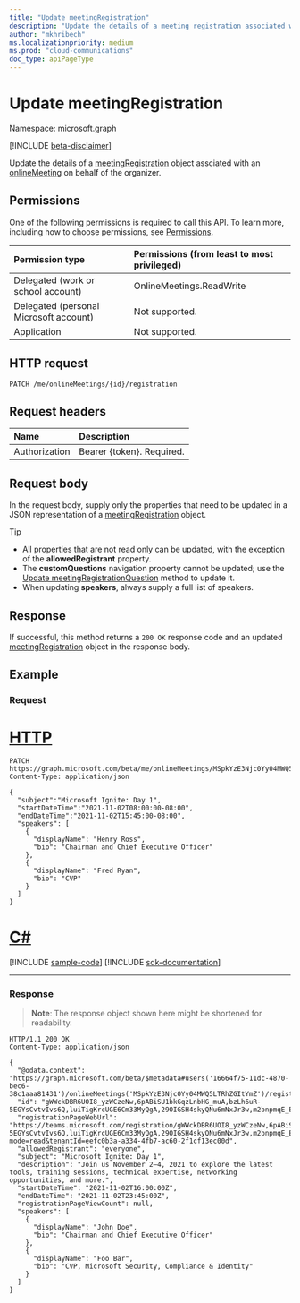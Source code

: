 ```yaml
---
title: "Update meetingRegistration"
description: "Update the details of a meeting registration associated with an online meeting."
author: "mkhribech"
ms.localizationpriority: medium
ms.prod: "cloud-communications"
doc_type: apiPageType
---
```


# Update meetingRegistration

Namespace: microsoft.graph

[!INCLUDE [beta-disclaimer](../../includes/beta-disclaimer.md)]

Update the details of a [meetingRegistration](../resources/meetingregistration.md) object assciated with an [onlineMeeting](../resources/onlinemeeting.md) on behalf of the organizer.

## Permissions

One of the following permissions is required to call this API. To learn more, including how to choose permissions, see [Permissions](/graph/permissions-reference).

| Permission type | Permissions (from least to most privileged) |
|:----------------|:--------------------------------------------|
| Delegated (work or school account) | OnlineMeetings.ReadWrite |
| Delegated (personal Microsoft account) | Not supported. |
| Application | Not supported. |

## HTTP request
<!-- { "blockType": "ignored" } -->
```http
PATCH /me/onlineMeetings/{id}/registration
```

## Request headers

| Name            | Description               |
| :-------------- | :------------------------ |
| Authorization   | Bearer {token}. Required. |

## Request body

In the request body, supply only the properties that need to be updated in a JSON representation of a [meetingRegistration](../resources/meetingregistration.md) object.

> [!TIP]
>
>- All properties that are not read only can be updated, with the exception of the **allowedRegistrant** property.
>- The **customQuestions** navigation property cannot be updated; use the [Update meetingRegistrationQuestion](meetingregistrationquestion-update.md) method to update it.
>- When updating **speakers**, always supply a full list of speakers.

## Response

If successful, this method returns a `200 OK` response code and an updated [meetingRegistration](../resources/meetingregistration.md) object in the response body.

## Example

### Request


# [HTTP](#tab/http)
<!-- {
  "blockType": "request",
  "name": "update-registration"
}-->

```http
PATCH https://graph.microsoft.com/beta/me/onlineMeetings/MSpkYzE3Njc0Yy04MWQ5LTRhZGItYmZ/registration
Content-Type: application/json

{
  "subject":"Microsoft Ignite: Day 1",
  "startDateTime":"2021-11-02T08:00:00-08:00",
  "endDateTime":"2021-11-02T15:45:00-08:00",
  "speakers": [
    {
      "displayName": "Henry Ross",
      "bio": "Chairman and Chief Executive Officer"
    },
    {
      "displayName": "Fred Ryan",
      "bio": "CVP"
    }
  ]
}
```

# [C#](#tab/csharp)
[!INCLUDE [sample-code](../includes/snippets/csharp/update-registration-csharp-snippets.md)]
[!INCLUDE [sdk-documentation](../includes/snippets/snippets-sdk-documentation-link.md)]

---


### Response

> **Note**: The response object shown here might be shortened for readability.

<!-- {
  "blockType": "response",
  "name": "update-registration",
  "truncated": true,
  "@odata.type": "microsoft.graph.meetingRegistration"
}-->

```http
HTTP/1.1 200 OK
Content-Type: application/json

{
  "@odata.context": "https://graph.microsoft.com/beta/$metadata#users('16664f75-11dc-4870-bec6-38c1aaa81431')/onlineMeetings('MSpkYzE3Njc0Yy04MWQ5LTRhZGItYmZ')/registration(customQuestions())/$entity",
  "id": "gWWckDBR6UOI8_yzWCzeNw,6pABiSU1bkGqzLnbHG_muA,bzLh6uR-5EGYsCvtvIvs6Q,luiTigKrcUGE6Cm33MyQgA,29OIGSH4skyQNu6mNxJr3w,m2bnpmqE_EqwV1Q8dr280E",
  "registrationPageWebUrl": "https://teams.microsoft.com/registration/gWWckDBR6UOI8_yzWCzeNw,6pABiSU1bkGqzLnbHG_muA,bzLh6uR-5EGYsCvtvIvs6Q,luiTigKrcUGE6Cm33MyQgA,29OIGSH4skyQNu6mNxJr3w,m2bnpmqE_EqwV1Q8dr280E?mode=read&tenantId=eefc0b3a-a334-4fb7-ac60-2f1cf13ec00d",
  "allowedRegistrant": "everyone",
  "subject": "Microsoft Ignite: Day 1",
  "description": "Join us November 2–4, 2021 to explore the latest tools, training sessions, technical expertise, networking opportunities, and more.",
  "startDateTime": "2021-11-02T16:00:00Z",
  "endDateTime": "2021-11-02T23:45:00Z",
  "registrationPageViewCount": null,
  "speakers": [
    {
      "displayName": "John Doe",
      "bio": "Chairman and Chief Executive Officer"
    },
    {
      "displayName": "Foo Bar",
      "bio": "CVP, Microsoft Security, Compliance & Identity"
    }
  ]
}
```
